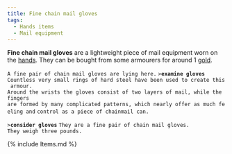 ```yaml
---
title: Fine chain mail gloves
tags:
  - Hands items
  - Mail equipment
---
```

**Fine chain mail gloves** are a lightweight piece of mail equipment
worn on the [hands](hands "wikilink"). They can be bought from some
armourers for around 1 [gold](gold "wikilink").

`A fine pair of chain mail gloves are lying here.`
`>`**`examine gloves`**
`Countless very small rings of hard steel have been used to create this armour.`
`Around the wrists the gloves consist of two layers of mail, while the fingers`
`are formed by many complicated patterns, which nearly offer as much feeling and`
`control as a piece of chainmail can.`

`>`**`consider gloves`**
`They are a fine pair of chain mail gloves.`
`They weigh three pounds.`

{% include Items.md %}
 